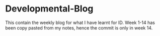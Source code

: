 # Developmental-Blog 
This contain the weekly blog for what I have learnt for ID.
Week 1-14 has been copy pasted from my notes, hence the commit is only in week 14.

